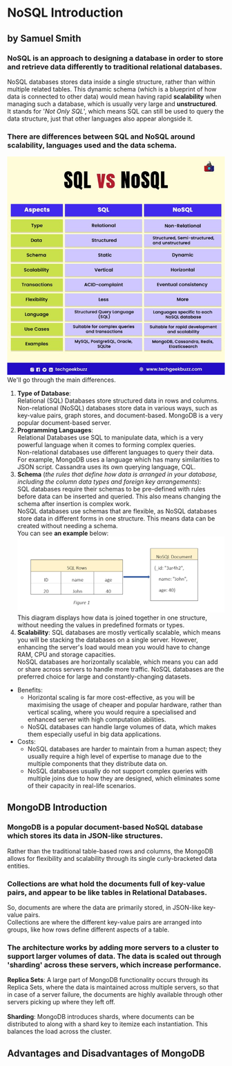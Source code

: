 # NoSQL Introduction
## by Samuel Smith

### NoSQL is an approach to designing a database in order to store and retrieve data differently to traditional relational databases.

NoSQL databases stores data inside a single structure, rather than within multiple related tables. This dynamic schema (which is a blueprint of how data is connected to other data) would mean having rapid **scalability** when managing such a database, which is usually very large and **unstructured**.
<br> It stands for '*Not Only SQL*', which means SQL can still be used to query the data structure, just that other languages also appear alongside it.
<br>
### There are differences between SQL and NoSQL around scalability, languages used and the data schema.
![differences.png](images/sql_vs_nosql.jpg)
<br> We'll go through the main differences.

1. **Type of Database**:<br> Relational (SQL) Databases store structured data in rows and columns. <br>Non-relational (NoSQL) databases store data in various ways, such as key-value pairs, graph stores, and document-based. MongoDB is a very popular document-based server.
2. **Programming Languages**: <br> Relational Databases use SQL to manipulate data, which is a very powerful language when it comes to forming complex queries.<br> Non-relational databases use different languages to query their data. <br> For example, MongoDB uses a language which has many similarities to JSON script. Cassandra uses its own querying language, CQL.
3. **Schema** (*the rules that define how data is arranged in your database, including the column data types and foreign key arrangements*): <br> SQL databases require their schemas to be pre-defined with rules before data can be inserted and queried. This also means changing the schema after insertion is complex work. <br> NoSQL databases use schemas that are flexible, as NoSQL databases store data in different forms in one structure. This means data can be created without needing a schema. <br> You can see **an example** below: <br> ![example_of_nosql_schema](images/NoSQL_Schema.jpg) <br> This diagram displays how data is joined together in one structure, without needing the values in predefined formats or types.
4. **Scalability**: SQL databases are mostly vertically scalable, which means you will be stacking the databases on a single server. However, enhancing the server's load would mean you would have to change RAM, CPU and storage capacities. <br> NoSQL databases are horizontally scalable, which means you can add or share across servers to handle more traffic. NoSQL databases are the preferred choice for large and constantly-changing datasets.
* Benefits:
  * Horizontal scaling is far more cost-effective, as you will be maximising the usage of cheaper and popular hardware, rather than vertical scaling, where you would require a specialised and enhanced server with high computation abilities.
  * NoSQL databases can handle large volumes of data, which makes them especially useful in big data applications.
* Costs:
  * NoSQL databases are harder to maintain from a human aspect; they usually require a high level of expertise to manage due to the multiple components that they distribute data on.
  * NoSQL databases usually do not support complex queries with multiple joins due to how they are designed, which eliminates some of their capacity in real-life scenarios.

## MongoDB Introduction

### MongoDB is a popular document-based NoSQL database which stores its data in JSON-like structures.

Rather than the traditional table-based rows and columns, the MongoDB allows for flexibility and scalability through its single curly-bracketed data entities.

### Collections are what hold the documents full of key-value pairs, and appear to be like tables in Relational Databases.
 So, documents are where the data are primarily stored, in JSON-like key-value pairs.
<br> Collections are where the different key-value pairs are arranged into groups, like how rows define different aspects of a table.

### The architecture works by adding more servers to a cluster to support larger volumes of data. The data is scaled out through 'sharding' across these servers, which increase performance.
**Replica Sets**: A large part of MongoDB functionality occurs through its Replica Sets, where the data is maintained across multiple servers, so that in case of a server failure, the documents are highly available through other servers picking up where they left off. <br><br>
**Sharding**: MongoDB introduces shards, where documents can be distributed to along with a shard key to itemize each instantiation. This balances the load across the cluster.

## Advantages and Disadvantages of MongoDB
